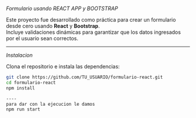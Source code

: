 *Formulario usando REACT APP y BOOTSTRAP*

Este proyecto fue desarrollado como práctica para crear un formulario desde cero usando **React** y **Bootstrap**.  
Incluye validaciones dinámicas para garantizar que los datos ingresados por el usuario sean correctos.

---

*Instalacion*

Clona el repositorio e instala las dependencias:

```bash
git clone https://github.com/TU_USUARIO/formulario-react.git
cd formulario-react
npm install

----
para dar con la ejecucion le damos
npm run start


